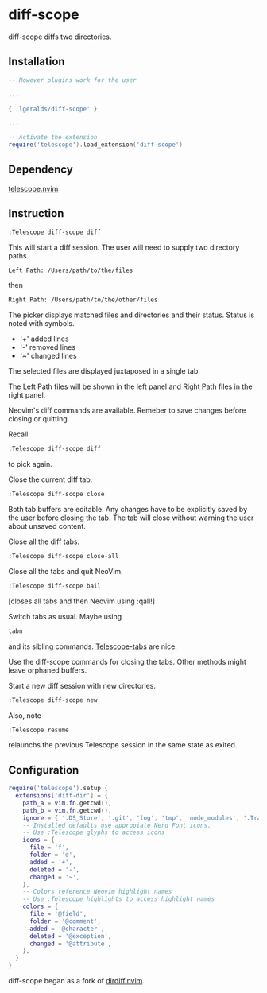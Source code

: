 # diff-scope

diff-scope diffs two directories.

## Installation

```lua
-- However plugins work for the user

...

{ 'lgeralds/diff-scope' }

...

-- Activate the extension
require('telescope').load_extension('diff-scope')
```
## Dependency

[telescope.nvim](https://github.com/nvim-telescope/telescope.nvim)

## Instruction

```bash
:Telescope diff-scope diff
```
This will start a diff session. The user will need to supply two
directory paths.

```bash
Left Path: /Users/path/to/the/files
```
then
```bash
Right Path: /Users/path/to/the/other/files
```
The picker displays matched files and directories and their status. Status is noted with symbols.

- '+' added lines
- '-' removed lines
- '~' changed lines

The selected files are displayed juxtaposed in a single tab. 

The Left Path files will be shown in the left panel and 
Right Path files in the right panel.

Neovim's diff commands are available. Remeber to save changes before closing or quitting. 

Recall
```bash
:Telescope diff-scope diff
```
to pick again.

Close the current diff tab.
```bash
:Telescope diff-scope close
```
Both tab buffers are editable. Any changes have to be explicitly
saved by the user before closing the tab. The tab will close without
warning the user about unsaved content.

Close all the diff tabs.
```bash
:Telescope diff-scope close-all
```

Close all the tabs and quit NeoVim.
```bash
:Telescope diff-scope bail
```
[closes all tabs and then Neovim using :qall!]

Switch tabs as usual. Maybe using
```bash
tabn
```
and its sibling commands. [Telescope-tabs](https://github.com/LukasPietzschmann/telescope-tabs) 
are nice.

Use the diff-scope commands for closing the tabs.
Other methods might leave orphaned buffers.

Start a new diff session with new directories.
```bash
:Telescope diff-scope new
```

Also, note
```bash
:Telescope resume
```
relaunchs the previous Telescope session in the same state as exited.

## Configuration

```lua
require('telescope').setup {
  extensions['diff-dir'] = {
    path_a = vim.fn.getcwd(),
    path_b = vim.fn.getcwd(),
    ignore = { '.DS_Store', '.git', 'log', 'tmp', 'node_modules', '.Trash' },
    -- Installed defaults use appropiate Nerd Font icons.
    -- Use :Telescope glyphs to access icons
    icons = {
      file = 'f',
      folder = 'd',
      added = '+',
      deleted = '-',
      changed = '~',
    },
    -- Colors reference Neovim highlight names
    -- Use :Telescope highlights to access highlight names
    colors = {
      file = '@field',
      folder = '@comment',
      added = '@character',
      deleted = '@exception',
      changed = '@attribute',
    },
  }
}
```



diff-scope began as a fork of [dirdiff.nvim](https://github.com/cossonleo/dirdiff.nvim).
